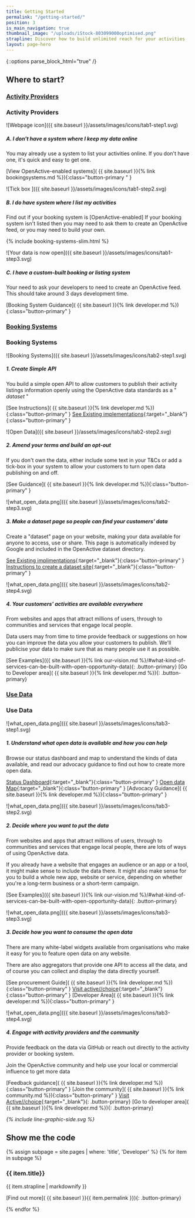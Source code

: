 ```yaml
---
title: Getting Started
permalink: "/getting-started/"
position: 3
is_main_navigation: true
thumbnail_image: "/uploads/iStock-803099000optimised.png"
strapline: Discover how to build unlimited reach for your activities
layout: page-hero
---
```


{::options parse_block_html="true" /}



<!--  ---------------->
<!-- TABS -->
<!--  ---------------->
<article markdown="0" class="tabs ">
<h2 class="sub-heading-two">Where to start?</h2>
<div id="tabs">
<div class="tabsList " role="tablist">

<h3 class="tablink" role="tab presentation" aria-selected="false">
<a href="#activity-provider">Activity Providers</a>
<i class="icon_wrap_accordian">
<i class="icon"></i>
</i>
</h3>

<div markdown="1" role="tabpanel" id="activity-provider" class="tabPanel" aria-hidden="true"
aria-labelledby="activity-provider">

<!--  ---------------->
<!-- TAB ONE BLOCK -->
<!--  ---------------->
<div>

### Activity Providers

</div>
<!--STEP ONE-->
<div>

![Webpage icon]({{ site.baseurl }}/assets/images/icons/tab1-step1.svg)



<div class="step-text">


##### A. I don't have a system where I keep my data online
You may already use a system to list your activities online. If you don't have one, it's quick and easy to get one.

[View OpenActive-enabled systems]( {{ site.baseurl }}{% link bookingsystems.md %}){:class="button-primary " }



</div>
</div>
<!--STEP TWO-->
<div>

![Tick box ]({{ site.baseurl }}/assets/images/icons/tab1-step2.svg)



<div class="step-text">

##### B. I do have system where I list my activities
Find out if your booking system is [OpenActive-enabled]
If your booking system isn't listed then you may need to ask them to create an OpenActive feed, or you may need to build your own.

<div class="slim-booking">
{% include booking-systems-slim.html %}
</div>

</div>

</div>

<!--STEP THREE-->
<div>

![Your data is now open]({{ site.baseurl }}/assets/images/icons/tab1-step3.svg)


<div class="step-text">

##### C. I have a custom-built booking or listing system
Your need to ask your developers to need to create an OpenActive feed. This should take around 3 days development time.

[Booking System Guidance]( {{ site.baseurl }}{% link developer.md %}){:class="button-primary" }


</div>
</div>



</div>
<!--  ---------------->
<!-- TAB TWO BLOCK -->
<!--  ---------------->

<h3 class="tablink" role="tab presentation" aria-selected="false">
<a href="#booking-systems">Booking Systems</a>
<i class="icon_wrap_accordian">
<i class="icon"></i>
</i>
</h3>

<div markdown="1" role="tabpanel" id="booking-systems" class="tabPanel" aria-hidden="true"
aria-labelledby="booking-systems">


<div>

### Booking Systems

</div>

<!--STEP ONE-->
<div>

![Booking Systems]({{ site.baseurl }}/assets/images/icons/tab2-step1.svg)


<div class="step-text">

##### 1. Create Simple API
You build a simple open API to allow customers to publish their activity listings information openly using the OpenActive data standards as a " *dataset* "

[See Instructions]( {{ site.baseurl }}{% link developer.md %}){:class="button-primary" }
[See Existing implementations](http://status.openactive.io/){:target="_blank"}{:class="button-primary" }


</div>
</div>

<!--STEP TWO-->
<div>

![Open Data]({{ site.baseurl }}/assets/images/icons/tab2-step2.svg)



<div class="step-text">

##### 2. Amend your terms and build an opt-out
If you don't own the data, either include some text in your T&Cs or add a tick-box in your system to allow your customers to turn open data publishing on and off.

[See Guidance]( {{ site.baseurl }}{% link developer.md %}){:class="button-primary" }


</div>
</div>

<!--STEP THREE-->
<div>

![what_open_data.png]({{ site.baseurl }}/assets/images/icons/tab2-step3.svg)


<div class="step-text">

##### 3. Make a dataset page so people can find your customers' data
Create a "dataset" page on your website, making your data available for anyone to access, use or share. This page is automatically indexed by Google and included in the OpenActive dataset directory.

[See Existing implimentations](http://status.openactive.io/){:target="_blank"}{:class="button-primary" }
[Instructions to create a dataset site](https://github.com/openactive/dataset-site-generator/wiki){:target="_blank"}{:class="button-primary" }


</div>
</div>
<!--STEP FOUR-->
<div>

![what_open_data.png]({{ site.baseurl }}/assets/images/icons/tab2-step4.svg)


<div class="step-text">

##### 4. Your customers' activities are available everywhere
From websites and apps that attract millions of users, through to communities and services that engage local people.

Data users may from time to time provide feedback or suggestions on how you can improve the data you allow your customers to publish.
We'll publicise your data to make sure that as many people use it as possible.

[See Examples]({{ site.baseurl }}{% link our-vision.md %}/#what-kind-of-services-can-be-built-with-open-opportunity-data){: .button-primary}
[Go to Developer area]( {{ site.baseurl }}{% link developer.md %}){: .button-primary}


</div>
</div>



</div>

<!--  ---------------->
<!-- TAB THREE BLOCK -->
<!--  ---------------->
<h3 class="tablink" role="tab presentation" aria-selected="false">
<a href="#use-data">Use Data</a>
<i class="icon_wrap_accordian">
<i class="icon"></i>
</i>
</h3>

<div markdown="1" role="tabpanel" id="use-data" class="tabPanel" aria-hidden="true"
aria-labelledby="use-data">

<!--STEP ONE-->
<div>

### Use Data

</div>
<div>

![what_open_data.png]({{ site.baseurl }}/assets/images/icons/tab3-step1.svg)



<div class="step-text">

##### 1. Understand what open data is available and how you can help
Browse our status dashboard and map to understand the kinds of data available, and read our advocacy guidance to find out how to create more open data.

[Status Dashboard](http://status.openactive.io/){:target="_blank"}{:class="button-primary" }
[Open data Map](https://philiphorgan.carto.com/builder/6ac0f185-8322-4b95-ae66-b55768390fa9/embed){:target="_blank"}{:class="button-primary" }
[Advocacy Guidance]( {{ site.baseurl }}{% link developer.md %}){:class="button-primary" }



</div>
</div>

<!--STEP TWO-->
<div>


![what_open_data.png]({{ site.baseurl }}/assets/images/icons/tab3-step2.svg)


<div class="step-text">

##### 2. Decide where you want to put the data
From websites and apps that attract millions of users, through to communities and services that engage local people, there are lots of ways of using OpenActive data.

If you already have a website that engages an audience or an app or a tool, it might make sense to include the data there. It might also make sense for you to build a whole new app, website or service, depending on whether you're a long-term business or a short-term campaign.

[See Examples]({{ site.baseurl }}{% link our-vision.md %}/#what-kind-of-services-can-be-built-with-open-opportunity-data){: .button-primary}



</div>

</div>

<!--STEP THREE-->
<div>

![what_open_data.png]({{ site.baseurl }}/assets/images/icons/tab3-step3.svg)


<div class="step-text">

##### 3. Decide how you want to consume the open data
There are many white-label widgets available from organisations who make it easy for you to feature open data on any website.

There are also aggregators that provide one API to access all the data, and of course you can collect and display the data directly yourself.

[See procurement Guide]( {{ site.baseurl }}{% link developer.md %}){:class="button-primary" }
[Visit active//choice](https://www.activechoice.org/){:target="_blank"}{:class="button-primary" }
[Developer Area]( {{ site.baseurl }}{% link developer.md %}){:class="button-primary" }


</div>
</div>

<!--STEP FOUR-->
<div>

![what_open_data.png]({{ site.baseurl }}/assets/images/icons/tab3-step4.svg)


<div class="step-text">

##### 4. Engage with activity providers and the community
Provide feedback on the data via GitHub or reach out directly to the activity provider or booking system.

Join the OpenActive community and help use your local or commercial influence to get more data

[Feedback guidance]( {{ site.baseurl }}{% link developer.md %}){:class="button-primary" }
[Join the community]( {{ site.baseurl }}{% link community.md %}){:class="button-primary" }
[Visit Active//choice](https://www.activechoice.org/){:target="_blank"}{: .button-primary}
[Go to developer area]( {{ site.baseurl }}{% link developer.md %}){: .button-primary}

</div>
</div>





</div>
</div>
</div>
<i class="line-graphic">{% include line-graphic-side.svg %}</i>
</article>

<!--  ---------------->
<!-- CALL TO ACTION -->
<!--  ---------------->
<!-- <article class="call_to_action "> -->
<!-- <div class="subgrid"> -->
<!-- <div class="two list"> -->

<!-- ### Publish Your Data -->

<!-- 1. Open your organisation’s data to allow customers to easily access events and services -->
<!-- 2. With open data, your activities can be discovered, shared, and engaged with by people nationwide -->
<!-- 3. By publishing your data, your activities will be shared across websites and apps that attract millions of users, to communities and services that engage local people -->

<!-- [Publish Data]( {{ site.baseurl }}{% link simple-publish.md %}){: .button-primary} -->


<!-- </div> -->
<!-- <div class="two  list"> -->

<!-- ### Using Data -->

<!-- 1. Developers and innovators can use data to create new products and services to benefit the sports and physical sector -->
<!-- 2. By harnessing open data, we can build growth and reach across the sector -->
<!-- 3. Easy access to opportunity data can help people to get active, and boost participation in activities nationwide -->
<!-- 4. We encourage you to explore the data published so far, and discover what’s useful for you -->

<!-- [Use Data]( {{ site.baseurl }}{% link simple-use.md %}){: .button-primary} -->

<!-- </div> -->
<!-- </div> -->
<!-- </article> -->



<!--  ---------------->
<!-- CALL TO ACTION -->
<!--  ---------------->
<!-- 
<article>
<div class="one">

## I’m interested, but how can I help?

If you think your organisation would benefit from open data, but the decision isn’t in your hands, explore the links below for accessible documents to share with your team or employer.
</div>
</article>
-->


<!--  ---------------->
<!-- CALL TO ACTION -->
<!--  ---------------->
<!-- 
<article class="call_to_action">
<div class="subgrid">
<div class="three">
#### Convince Your Company
Discover downloadable documents to give to your company.

[Convince Company]( {{ site.baseurl }}{% link convince-company.md %}){: .button-primary}

</div>
<div class="three">

#### Tell Your Team
Find resources designed to explain open data to your colleagues.

[Tell Team]( {{ site.baseurl }}{% link tell-team.md %}){: .button-primary}

</div>
<div class="three">

#### Contact us
Have a question? Get in touch.

<a class="button-primary" href="mailto:hello@openactive.io">Contact</a>

</div>
</div>
</article>
-->

<!--  ---------------->
<!-- DEVELOPER CALL TO ACTION -->
<!--  ---------------->

<article class="call_to_action--full-width">
<h2 class="sub-heading-two">Show me the code</h2>
<div class="one">

{% assign subpage = site.pages | where: 'title', 'Developer' %}
{% for item in subpage %}
### {{ item.title}}
{{ item.strapline | markdownify }}

[Find out more]( {{ site.baseurl }}{{ item.permalink }}){: .button-primary}

</div>
<figure>
<div class="mask"></div>
<div class="image" style="background: url({{ site.baseurl }}{{ item.thumbnail_image }})center center / cover no-repeat;"></div>
</figure>
{% endfor %}
</article>